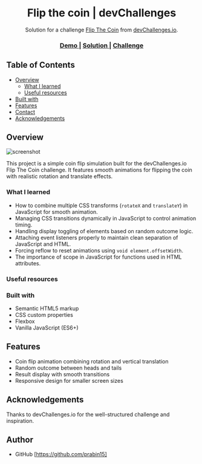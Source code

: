 <!-- Please update value in the {}  -->

<h1 align="center">Flip the coin | devChallenges</h1>

<div align="center">
   Solution for a challenge <a href="https://devchallenges.io/challenge/flip-the-coin" target="_blank">Flip The Coin</a> from <a href="http://devchallenges.io" target="_blank">devChallenges.io</a>.
</div>

<div align="center">
  <h3>
    <a href="https://prabin15.github.io/flip-the-coin/">
      Demo
    </a>
    <span> | </span>
    <a href="https://github.com/prabin15/flip-the-coin/">
      Solution
    </a>
    <span> | </span>
    <a href="https://devchallenges.io/challenge/flip-the-coin">
      Challenge
    </a>
  </h3>
</div>

<!-- TABLE OF CONTENTS -->

## Table of Contents

- [Overview](#overview)
  - [What I learned](#what-i-learned)
  - [Useful resources](#useful-resources)
- [Built with](#built-with)
- [Features](#features)
- [Contact](#contact)
- [Acknowledgements](#acknowledgements)

<!-- OVERVIEW -->

## Overview

![screenshot](https://user-images.githubusercontent.com/16707738/92399059-5716eb00-f132-11ea-8b14-bcacdc8ec97b.png)

<!--
Introduce your projects by taking a screenshot or a gif. Try to tell visitors a story about your project by answering:

- What have you learned/improved?
- Your wisdom? :)
-->This project is a simple coin flip simulation built for the devChallenges.io Flip The Coin challenge. It features smooth animations for flipping the coin with realistic rotation and translate effects.

### What I learned

<!-- Use this section to recap over some of your major learnings while working through this project. Writing these out and providing code samples of areas you want to highlight is a great way to reinforce your own knowledge. -->

- How to combine multiple CSS transforms (`rotateX` and `translateY`) in JavaScript for smooth animation.
- Managing CSS transitions dynamically in JavaScript to control animation timing.
- Handling display toggling of elements based on random outcome logic.
- Attaching event listeners properly to maintain clean separation of JavaScript and HTML.
- Forcing reflow to reset animations using `void element.offsetWidth`.
- The importance of scope in JavaScript for functions used in HTML attributes.

### Useful resources

<!--
- [Example resource 1](https://www.example.com) - This helped me for XYZ reason. I really liked this pattern and will use it going forward.
- [Example resource 2](https://www.example.com) - This is an amazing article which helped me finally understand XYZ. I'd recommend it to anyone still learning this concept.
-->

### Built with

<!-- This section should list any major frameworks that you built your project using. Here are a few examples.-->

- Semantic HTML5 markup
- CSS custom properties
- Flexbox
- Vanilla JavaScript (ES6+)

## Features

- Coin flip animation combining rotation and vertical translation
- Random outcome between heads and tails
- Result display with smooth transitions
- Responsive design for smaller screen sizes

## Acknowledgements

<!-- This section should list any articles or add-ons/plugins that helps you to complete the project. This is optional but it will help you in the future. For exmpale -->

Thanks to devChallenges.io for the well-structured challenge and inspiration.

## Author

- GitHub [https://github.com/prabin15]
